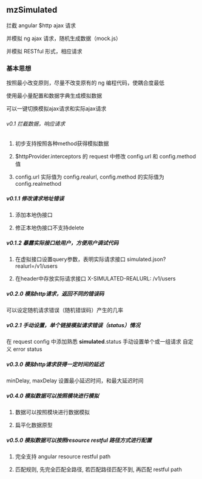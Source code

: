 ## mzSimulated

拦截 angular $http ajax 请求

并模拟 ng ajax 请求，随机生成数据（mock.js）

并模拟 RESTful 形式，相应请求

### 基本思想

按照最小改变原则，尽量不改变原有的 ng 编程代码，使耦合度最低

使用最小量配置和数据字典生成模拟数据

可以一键切换模拟ajax请求和实际ajax请求

###### v0.1 拦截数据，响应请求

1. 初步支持按照各种method获得模拟数据

2. $httpProvider.interceptors 的 request 中修改 config.url 和 config.method 值

3. config.url 实际值为 config.realurl,  config.method 的实际值为 config.realmethod

##### v0.1.1 修改请求地址错误

1. 添加本地伪接口

2. 修正本地伪接口不支持delete

##### v0.1.2 暴露实际接口给用户，方便用户调试代码

1. 在虚拟接口设置query参数，表明实际请求接口 simulated.json?realurl=/v1/users

2. 在header中存放实际请求接口 X-SIMULATED-REALURL: /v1/users

##### v0.2.0 模拟http请求，返回不同的错误码

可以设定随机请求错误（随机错误码）产生的几率

##### v0.2.1 手动设置，单个链接模拟请求错误（status）情况

在 request config 中添加熟悉 __simulated__.status 手动设置单个或一组请求 自定义 error status

##### v0.3.0 模拟http请求获得一定时间的延迟

minDelay, maxDelay 设置最小延迟时间，和最大延迟时间

##### v0.4.0 模拟数据可以按照模块进行模拟

1. 数据可以按照模块进行数据模拟

2. 扁平化数据原型

##### v0.5.0 模拟数据可以按照resource restful 路径方式进行配置

1. 完全支持 angular resource restful path

2. 匹配规则, 先完全匹配全路径, 若匹配路径匹配不到, 再匹配 restful path


